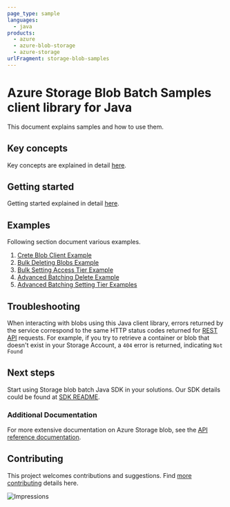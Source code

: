 ```yaml
---
page_type: sample
languages:
  - java
products:
  - azure
  - azure-blob-storage
  - azure-storage
urlFragment: storage-blob-samples
---
```


# Azure Storage Blob Batch Samples client library for Java
This document explains samples and how to use them.

## Key concepts

Key concepts are explained in detail [here][SDK_README_KEY_CONCEPTS].

## Getting started
Getting started explained in detail [here][SDK_README_GETTING_STARTED].

## Examples
   Following section document various examples.

1. [Crete Blob Client Example][samples_basic]
2. [Bulk Deleting Blobs Example][samples_basic]
3. [Bulk Setting Access Tier Example][samples_basic]
4. [Advanced Batching Delete Example][samples_basic]
5. [Advanced Batching Setting Tier Examples][samples_basic]

## Troubleshooting
When interacting with blobs using this Java client library, errors returned by the service correspond to the same HTTP
status codes returned for [REST API][error_codes] requests. For example, if you try to retrieve a container or blob that
doesn't exist in your Storage Account, a `404` error is returned, indicating `Not Found`

## Next steps
Start using Storage blob batch Java SDK in your solutions. Our SDK details could be found at [SDK README][BATCH_SDK_README]. 

###  Additional Documentation
For more extensive documentation on Azure Storage blob, see the [API reference documentation][storageblob_rest].

## Contributing
This project welcomes contributions and suggestions. Find [more contributing][SDK_README_CONTRIBUTING] details here.

<!-- LINKS -->
[SDK_README_GETTING_STARTED]: https://github.com/Azure/azure-sdk-for-java/blob/main/sdk/storage/azure-storage-blob-batch/README.md#getting-started
[SDK_README_KEY_CONCEPTS]: https://github.com/Azure/azure-sdk-for-java/blob/main/sdk/storage/azure-storage-blob-batch/README.md#key-concepts
[BATCH_SDK_README]: https://github.com/Azure/azure-sdk-for-java/blob/main/sdk/storage/azure-storage-blob-batch/README.md
[SDK_README_CONTRIBUTING]: https://github.com/Azure/azure-sdk-for-java/blob/main/sdk/storage/azure-storage-blob-batch/README.md#contributing
[samples_basic]: https://github.com/Azure/azure-sdk-for-java/blob/main/sdk/storage/azure-storage-blob-batch/src/samples/java/com/azure/storage/blob/batch/ReadmeSamples.java
[storageblob_rest]: https://docs.microsoft.com/rest/api/storageservices/blob-service-rest-api
[error_codes]: https://docs.microsoft.com/rest/api/storageservices/blob-service-error-codes

![Impressions](https://azure-sdk-impressions.azurewebsites.net/api/impressions/azure-sdk-for-java%2Fsdk%2Fstorage%2Fazure-storage-blob-batch%2Fsrc%2Fsamples%2FREADME.png)